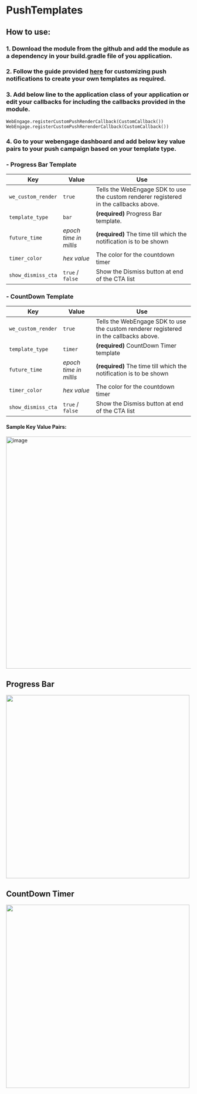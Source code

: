 # PushTemplates

## How to use: 

### 1. Download the module from the github and add the module as a dependency in your build.gradle file of you application.

### 2. Follow the guide provided <a href="https://docs.webengage.com/docs/android-customizing-push-notifications">here</a> for customizing push notifications to create your own templates as required.

### 3. Add below line to the application class of your application or edit your callbacks for including the callbacks provided in the module.

```
WebEngage.registerCustomPushRenderCallback(CustomCallback())
WebEngage.registerCustomPushRerenderCallback(CustomCallback())
```

### 4. Go to your webengage dashboard and add below key value pairs to your push campaign based on your template type.
###   - Progress Bar Template
| Key | Value | Use | 
| --- | --- | --- |
| `we_custom_render` | `true` | Tells the WebEngage SDK to use the custom renderer registered in the callbacks above.
| `template_type` | `bar` | **(required)**  Progress Bar template. 
| `future_time` | *epoch time in millis* | **(required)**  The time till which the notification is to be shown
| `timer_color` | *hex value* | The color for the countdown timer
| `show_dismiss_cta` | `true` / `false` | Show the Dismiss button at end of the CTA list


###   - CountDown Template
| Key | Value | Use | 
| --- | --- | --- |
| `we_custom_render` | `true` | Tells the WebEngage SDK to use the custom renderer registered in the callbacks above.
| `template_type` | `timer` | **(required)** CountDown Timer template
| `future_time` | *epoch time in millis* | **(required)**  The time till which the notification is to be shown
| `timer_color` | *hex value* | The color for the countdown timer
| `show_dismiss_cta` | `true` / `false` | Show the Dismiss button at end of the CTA list



<h4>
Sample Key Value Pairs: </h4>
<img width="633" alt="image" src="https://user-images.githubusercontent.com/88337360/184459615-693e2666-112a-4e9d-bab0-dc3c2482227b.png">

<h2>Progress Bar</h2>
<img src = "https://user-images.githubusercontent.com/88337360/191495313-df29a1e1-f8f8-49ef-a3f1-2cb59cb00ba9.gif" width="500"/>


<h2>CountDown Timer</h2>
<img src = "https://user-images.githubusercontent.com/88337360/191495355-d64fcf75-12e9-47b4-9ba9-3bee47b6e6d9.gif" width="500"/>
